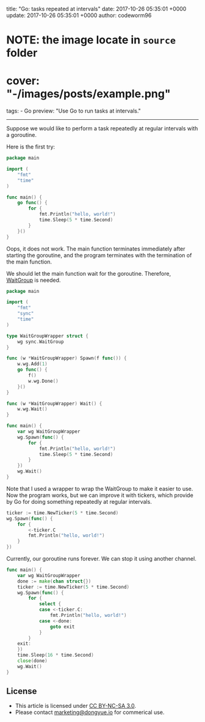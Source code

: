 title: "Go: tasks repeated at intervals"
date: 2017-10-26 05:35:01 +0000
update: 2017-10-26 05:35:01 +0000
author: codeworm96
# NOTE: the image locate in `source` folder
# cover: "-/images/posts/example.png"
tags:
    - Go
preview: "Use Go to run tasks at intervals."

---

Suppose we would like to perform a task repeatedly at regular intervals with a goroutine.

Here is the first try:

```go
package main

import (
	"fmt"
	"time"
)

func main() {
	go func() {
		for {
			fmt.Println("hello, world!")
			time.Sleep(5 * time.Second)
		}
	}()
}
```

Oops, it does not work. The main function terminates immediately after starting the goroutine,
and the program terminates with the termination of the main function.

We should let the main function wait for the goroutine. Therefore,
[WaitGroup](https://golang.org/pkg/sync/#WaitGroup) is needed.

```go
package main

import (
	"fmt"
	"sync"
	"time"
)

type WaitGroupWrapper struct {
	wg sync.WaitGroup
}

func (w *WaitGroupWrapper) Spawn(f func()) {
	w.wg.Add(1)
	go func() {
		f()
		w.wg.Done()
	}()
}

func (w *WaitGroupWrapper) Wait() {
	w.wg.Wait()
}

func main() {
	var wg WaitGroupWrapper
	wg.Spawn(func() {
		for {
			fmt.Println("hello, world!")
			time.Sleep(5 * time.Second)
		}
	})
	wg.Wait()
}
```

Note that I used a wrapper to wrap the WaitGroup to make it easier to use.
Now the program works, but we can improve it with tickers, which provide by
Go for doing something repeatedly at regular intervals.

```go
ticker := time.NewTicker(5 * time.Second)
wg.Spawn(func() {
    for {
        <-ticker.C
        fmt.Println("hello, world!")
    }
})
```

Currently, our goroutine runs forever. We can stop it using another channel.

```go
func main() {
	var wg WaitGroupWrapper
	done := make(chan struct{})
	ticker := time.NewTicker(5 * time.Second)
	wg.Spawn(func() {
		for {
			select {
			case <-ticker.C:
				fmt.Println("hello, world!")
			case <-done:
				goto exit
			}
		}
	exit:
	})
	time.Sleep(16 * time.Second)
	close(done)
	wg.Wait()
}
```

## License

- This article is licensed under [CC BY-NC-SA 3.0](https://creativecommons.org/licenses/by-nc-sa/3.0/).
- Please contact <marketing@dongyue.io> for commerical use.
